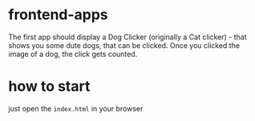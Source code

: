 # frontend-apps
The first app should display a Dog Clicker (originally a Cat clicker) - that shows you some dute dogs, that can be clicked.
Once you clicked the image of a dog, the click gets counted.

# how to start
just open the `index.html` in your browser

